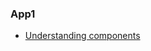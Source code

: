 ### App1
* <a href="https://github.com/dev-kumaresan/react-js/tree/main/virtual-DOM/app1/src">Understanding components</a>
